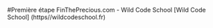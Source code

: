 #Première étape FinThePrecious.com - Wild Code School
[Wild Code School] (https//wildcodeschool.fr)
